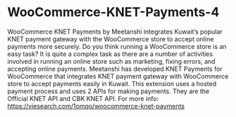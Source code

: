 # WooCommerce-KNET-Payments-4
WooCommerce KNET Payments by Meetanshi integrates Kuwait’s popular KNET payment gateway with the WooCommerce store to accept online payments more securely. Do you think running a WooCommerce store is an easy task? It is quite a complex task as there are a number of activities involved in running an online store such as marketing, fixing errors, and accepting online payments. Meetanshi has developed KNET Payments for WooCommerce that integrates KNET payment gateway with WooCommerce store to accept payments easily in Kuwait. This extension uses a hosted payment process and uses 2 APIs for making payments. They are the Official KNET API and CBK KNET API. For more info: https://viesearch.com/1omqo/woocommerce-knet-payments

